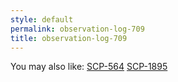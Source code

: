 ```yaml
---
style: default
permalink: observation-log-709
title: observation-log-709
---
```

You may also like:
[SCP-564](http://scp-wiki.net/scp-564)
[SCP-1895](http://scp-wiki.net/scp-1895)